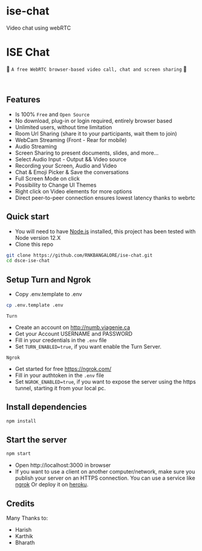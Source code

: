 # ise-chat
Video chat using webRTC
# ISE Chat

🚀 `A free WebRTC browser-based video call, chat and screen sharing` 🚀

<br>

## Features

- Is 100% `Free` and `Open Source`
- No download, plug-in or login required, entirely browser based
- Unlimited users, without time limitation
- Room Url Sharing (share it to your participants, wait them to join)
- WebCam Streaming (Front - Rear for mobile)
- Audio Streaming
- Screen Sharing to present documents, slides, and more...
- Select Audio Input - Output && Video source
- Recording your Screen, Audio and Video
- Chat & Emoji Picker & Save the conversations
- Full Screen Mode on click
- Possibility to Change UI Themes
- Right click on Video elements for more options
- Direct peer-to-peer connection ensures lowest latency thanks to webrtc

## Quick start

- You will need to have [Node.js](https://nodejs.org/it/) installed, this project has been tested with Node version 12.X
- Clone this repo

```bash
git clone https://github.com/RNKBANGALORE/ise-chat.git
cd dsce-ise-chat
```

## Setup Turn and Ngrok

- Copy .env.template to .env

```bash
cp .env.template .env
```

`Turn`

- Create an account on http://numb.viagenie.ca
- Get your Account USERNAME and PASSWORD
- Fill in your credentials in the `.env` file
- Set `TURN_ENABLED=true`, if you want enable the Turn Server.

`Ngrok`

- Get started for free https://ngrok.com/
- Fill in your authtoken in the `.env` file
- Set `NGROK_ENABLED=true`, if you want to expose the server using the https tunnel, starting it from your local pc.

## Install dependencies

```js
npm install
```

## Start the server

```js
npm start
```

- Open http://localhost:3000 in browser
- If you want to use a client on another computer/network, make sure you publish your server on an HTTPS connection.
  You can use a service like [ngrok](https://ngrok.com/) Or deploy it on [heroku](https://www.heroku.com/).

## Credits

Many Thanks to:

- Harish
- Karthik
- Bharath


